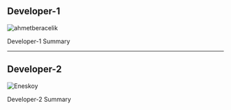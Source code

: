 ## Developer-1

![ahmetberacelik](https://avatars.githubusercontent.com/u/147909969?v=4)

Developer-1 Summary

---

## Developer-2

![Eneskoy](https://avatars.githubusercontent.com/u/147629925?v=4)

Developer-2 Summary


